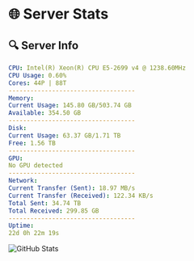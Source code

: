 # 🌐 Server Stats
## 🔍 Server Info
```yaml
CPU: Intel(R) Xeon(R) CPU E5-2699 v4 @ 1238.60MHz
CPU Usage: 0.60%
Cores: 44P | 88T
-----------------------------------
Memory:
Current Usage: 145.80 GB/503.74 GB
Available: 354.50 GB
-----------------------------------
Disk:
Current Usage: 63.37 GB/1.71 TB
Free: 1.56 TB
-----------------------------------
GPU:
No GPU detected
-----------------------------------
Network:
Current Transfer (Sent): 18.97 MB/s
Current Transfer (Received): 122.34 KB/s
Total Sent: 34.74 TB
Total Received: 299.85 GB
-----------------------------------
Uptime:
22d 0h 22m 19s
```
![GitHub Stats](https://img.shields.io/badge/Updated-2025-03-29_21:45:08-blue)